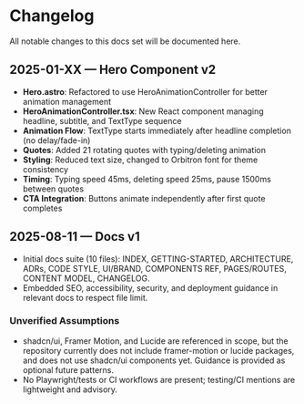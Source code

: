 # Changelog

All notable changes to this docs set will be documented here.

## 2025-01-XX — Hero Component v2
- **Hero.astro**: Refactored to use HeroAnimationController for better animation management
- **HeroAnimationController.tsx**: New React component managing headline, subtitle, and TextType sequence
- **Animation Flow**: TextType starts immediately after headline completion (no delay/fade-in)
- **Quotes**: Added 21 rotating quotes with typing/deleting animation
- **Styling**: Reduced text size, changed to Orbitron font for theme consistency
- **Timing**: Typing speed 45ms, deleting speed 25ms, pause 1500ms between quotes
- **CTA Integration**: Buttons animate independently after first quote completes

## 2025-08-11 — Docs v1
- Initial docs suite (10 files): INDEX, GETTING-STARTED, ARCHITECTURE, ADRs, CODE STYLE, UI/BRAND, COMPONENTS REF, PAGES/ROUTES, CONTENT MODEL, CHANGELOG.
- Embedded SEO, accessibility, security, and deployment guidance in relevant docs to respect file limit.

### Unverified Assumptions
- shadcn/ui, Framer Motion, and Lucide are referenced in scope, but the repository currently does not include framer-motion or lucide packages, and does not use shadcn/ui components yet. Guidance is provided as optional future patterns.
- No Playwright/tests or CI workflows are present; testing/CI mentions are lightweight and advisory.
